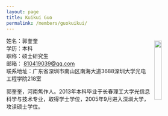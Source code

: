 ```yaml
---
layout: page
title: Kuikui Guo
permalink: /members/guokuikui/
---
```


<a href="{{ site.baseurl }}/members/guokuikui/">
<img src="{{ site.baseurl }}/images/guokuikui-92x128.jpg" style="width: 20%; float: right; margin: 10px" />
</a>

姓名：郭奎奎<br/>
学历：本科<br/>
职称：硕士研究生<br/>
邮箱： 810419039@qq.com<br/>
联系地址：广东省深圳市南山区南海大道3688深圳大学光电工程学院218室

郭奎奎，河南焦作人。2013年本科毕业于长春理工大学光信息科学与技术专业，取得学士学位，2005年9月进入深圳大学，攻读硕士学位。



